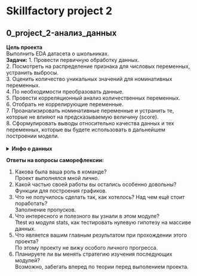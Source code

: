 <h1>Skillfactory project 2</h1>
<h2>0_project_2-анализ_данных</h2>
<b>Цель проекта</b> <br>
Выполнить EDA датасета о школьниках.<br>
<b>Задачи:</b>
	1. Провести первичную обработку данных.<br>
	2. Посмотреть на распределение признака для числовых переменных, устранить выбросы.<br>
	3. Оценить количество уникальных значений для номинативных переменных.<br>
	4. По необходимости преобразовать данные.<br>
	5. Провести корреляционный анализ количественных переменных.<br>
	6. Отобрать не коррелирующие переменные.<br>
	7. Проанализировать номинативные переменные и устранить те, которые не влияют на предсказываемую величину (score).<br>
	8. Сформулировать выводы относительно качества данных и тех переменных, которые вы будете использовать в дальнейшем построении модели.<br>
<br>
<details>
  <summary><b>Инфо о данных</b></summary>
  
	1. school — аббревиатура школы, в которой учится ученик
	2. sex — пол ученика ('F' - женский, 'M' - мужской)
	3. age — возраст ученика (от 15 до 22)
	4. address — тип адреса ученика ('U' - городской, 'R' - за городом)
	5. famsize — размер семьи('LE3' <= 3, 'GT3' >3)
	6. Pstatus — статус совместного жилья родителей ('T' - живут вместе 'A' - раздельно)
	7. Medu — образование матери (0 - нет, 1 - 4 класса, 2 - 5-9 классы, 3 - среднее специальное или 11 классов, 4 - высшее)
	8. Fedu — образование отца (0 - нет, 1 - 4 класса, 2 - 5-9 классы, 3 - среднее специальное или 11 классов, 4 - высшее)
	9. Mjob — работа матери ('teacher' - учитель, 'health' - сфера здравоохранения, 'services' - гос служба, 'at_home' - не работает, 'other' - другое)
	10. Fjob — работа отца ('teacher' - учитель, 'health' - сфера здравоохранения, 'services' - гос служба, 'at_home' - не работает, 'other' - другое)
	11. reason — причина выбора школы ('home' - близость к дому, 'reputation' - репутация школы, 'course' - образовательная программа, 'other' - другое)
	12. guardian — опекун ('mother' - мать, 'father' - отец, 'other' - другое)
	13. traveltime — время в пути до школы (1 - <15 мин., 2 - 15-30 мин., 3 - 30-60 мин., 4 - >60 мин.)
	14. studytime — время на учёбу помимо школы в неделю (1 - <2 часов, 2 - 2-5 часов, 3 - 5-10 часов, 4 - >10 часов)
	15. failures — количество внеучебных неудач (n, если 1<=n<=3, иначе 0)
	16. schoolsup — дополнительная образовательная поддержка (yes или no)
	17. famsup — семейная образовательная поддержка (yes или no)
	18. paid — дополнительные платные занятия по математике (yes или no)
	19. activities — дополнительные внеучебные занятия (yes или no)
	20. nursery — посещал детский сад (yes или no)
	21. higher — хочет получить высшее образование (yes или no)
	22. internet — наличие интернета дома (yes или no)
	23. romantic — в романтических отношениях (yes или no)
	24. famrel — семейные отношения (от 1 - очень плохо до 5 - очень хорошо)
	25. freetime — свободное время после школы (от 1 - очень мало до 5 - очень мого)
	26. goout — проведение времени с друзьями (от 1 - очень мало до 5 - очень много)
	27. health — текущее состояние здоровья (от 1 - очень плохо до 5 - очень хорошо)
	28. absences — количество пропущенных занятий
	29. score — баллы по госэкзамену по математике

</details>

<b>Ответы на вопросы саморефлексии:</b>
1. Какова была ваша роль в команде?<br>
Проект выполнялся мной лично.<br>
2. Какой частью своей работы вы остались особенно довольны?<br>
Функции для построения графиков.<br>
3. Что не получилось сделать так, как хотелось? Над чем ещё стоит поработать?<br>
Заполнение пропусков.<br>
4. Что интересного и полезного вы узнали в этом модуле?<br>
Ttest из модуля stats, как тестировать нулевую гипотезу на массиве данных.<br>
5. Что является вашим главным результатом при прохождении этого проекта?<br>
По этому проекту не вижу особого личного прогресса.<br>
6. Планируете ли вы менять стратегию изучения последующих модулей?<br>
Возможно, забегать вперед по теории перед выполением проекта.<br>
